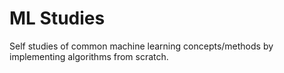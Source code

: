 # ML Studies
Self studies of common machine learning concepts/methods by implementing algorithms from scratch.